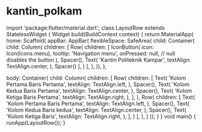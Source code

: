 # kantin_polkam
import 'package:flutter/material.dart';
class LayoutRow extends StatelessWidget {
 Widget build(BuildContext context) {
 return MaterialApp(
 home: Scaffold(
 appBar: AppBar(
 flexibleSpace: SafeArea(
 child: Container(
 child: Column(
 children: [
 Row(
 children: [
 IconButton(
 icon: Icon(Icons.menu),
 tooltip: 'Navigation menu',
 onPressed: null, // null disables the button
 ),
 Spacer(),
 Text(
 'Kantin Politeknik Kampar',
 textAlign: TextAlign.center,
 ),
 Spacer()
 ],
 )
 ],
 ),
 )),
 ),

 body: Container(
   child: Column(
    children: [
      Row(
        children: [
          Text(
            'Kolom Pertama Baris Pertama',
            textAlign: TextAlign.left,
          ),
          Spacer(),
          Text(
            'Kolom Kedua Baris Pertama',
            textAlign: TextAlign.center,
          ),
          Spacer(),
          Text(
            'Kolom Ketiga Baris Pertama',
            textAlign: TextAlign.right,
          ),
        ],
      ),
      Row(
       children: [
          Text(
            'Kolom Pertama Baris Pertama',
            textAlign: TextAlign.left,
          ),
          Spacer(),
          Text(
            'Kolom Kedua Baris kedua',
            textAlign: TextAlign.center,
          ),
          Spacer(),
          Text(
            'Kolom Ketiga Baris',
            textAlign: TextAlign.right,
          ),
        ], 
      )
    ], 
   ),
 )
 ));
 }
}
void main() {
 runApp(LayoutRow());
}
